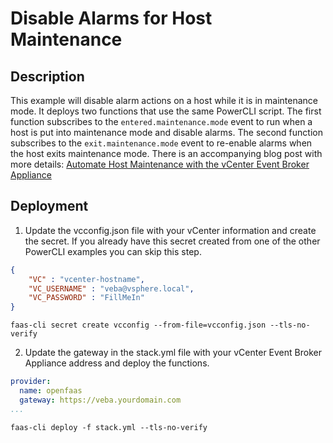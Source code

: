 # Disable Alarms for Host Maintenance

## Description

This example will disable alarm actions on a host while it is in maintenance mode.  It deploys two functions that use the same PowerCLI script.  The first function subscribes to the `entered.maintenance.mode` event to run when a host is put into maintenance mode and disable alarms.  The second function subscribes to the `exit.maintenance.mode` event to re-enable alarms when the host exits maintenance mode.  There is an accompanying blog post with more details:  [Automate Host Maintenance with the vCenter Event Broker Appliance
](https://doogleit.github.io/2019/11/automate-host-maintenance-with-the-vcenter-event-broker-appliance/)

## Deployment

1. Update the vcconfig.json file with your vCenter information and create the secret.  If you already have this secret created from one of the other PowerCLI examples you can skip this step.

```json
{
    "VC" : "vcenter-hostname",
    "VC_USERNAME" : "veba@vsphere.local",
    "VC_PASSWORD" : "FillMeIn"
}
```
```shell
faas-cli secret create vcconfig --from-file=vcconfig.json --tls-no-verify
```

2. Update the gateway in the stack.yml file with your vCenter Event Broker Appliance address and deploy the functions.
```yaml
provider:
  name: openfaas
  gateway: https://veba.yourdomain.com
...
```
```shell
faas-cli deploy -f stack.yml --tls-no-verify
```

